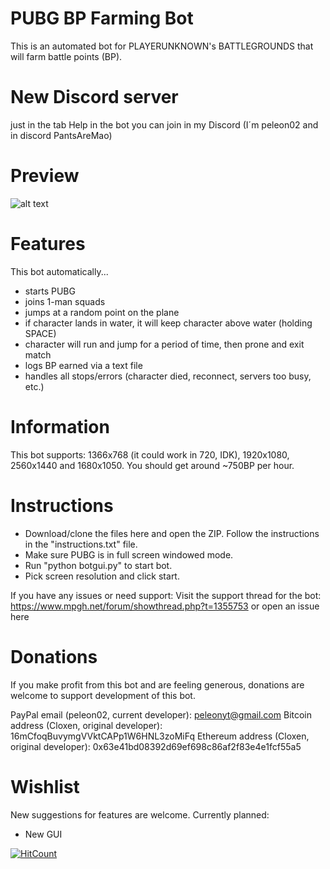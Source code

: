# PUBG BP Farming Bot
This is an automated bot for PLAYERUNKNOWN's BATTLEGROUNDS that will farm battle points (BP).

# New Discord server
just in the tab Help in the bot you can join in my Discord (I´m peleon02 and in discord PantsAreMao)


# Preview
![alt text](https://gyazo.com/318fa811beb77c18b56e7384d9d67199 "Screenshot")


# Features
This bot automatically...
* starts PUBG
* joins 1-man squads 
* jumps at a random point on the plane
* if character lands in water, it will keep character above water (holding SPACE)
* character will run and jump for a period of time, then prone and exit match
* logs BP earned via a text file
* handles all stops/errors (character died, reconnect, servers too busy, etc.)

# Information
This bot supports: 1366x768 (it could work in 720, IDK), 1920x1080, 2560x1440 and 1680x1050. You should get around ~750BP per hour.


# Instructions
* Download/clone the files here and open the ZIP. Follow the instructions in the "instructions.txt" file.
* Make sure PUBG is in full screen windowed mode.
* Run "python botgui.py" to start bot.
* Pick screen resolution and click start.

If you have any issues or need support:
Visit the support thread for the bot: https://www.mpgh.net/forum/showthread.php?t=1355753
or open an issue here

# Donations
If you make profit from this bot and are feeling generous, donations are welcome to support development of this bot.

PayPal email (peleon02, current developer): peleonyt@gmail.com
Bitcoin address (Cloxen, original developer): 16mCfoqBuvymgVVktCAPp1W6HNL3zoMiFq
Ethereum address (Cloxen, original developer): 0x63e41bd08392d69ef698c86af2f83e4e1fcf55a5



# Wishlist
New suggestions for features are welcome. Currently planned:
* New GUI

[![HitCount](http://hits.dwyl.io/{clintoxen}/{PUBG-Afk-FarmBot}.svg)](http://hits.dwyl.io/{clintoxen}/{PUBG-Afk-FarmBot})
